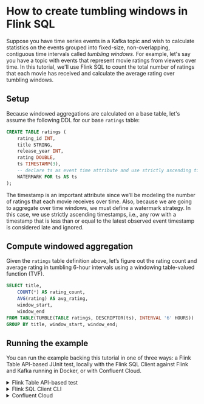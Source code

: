 # How to create tumbling windows in Flink SQL

Suppose you have time series events in a Kafka topic and wish to calculate statistics on the events grouped into 
fixed-size, non-overlapping, contiguous time intervals called *tumbling windows*. For example, let's say you have a topic
with events that represent movie ratings from viewers over time. In this tutorial, we'll use Flink SQL to count the 
total number of ratings that each movie has received and calculate the average rating over tumbling windows.

## Setup

Because windowed aggregations are calculated on a base table, let's assume the following DDL for our base `ratings` table:

```sql
CREATE TABLE ratings (
    rating_id INT,
    title STRING,
    release_year INT,
    rating DOUBLE,
    ts TIMESTAMP(3),
    -- declare ts as event time attribute and use strictly ascending timestamp watermark strategy
    WATERMARK FOR ts AS ts
);
```

The timestamp is an important attribute since we’ll be modeling the number of ratings that each movie receives over time.
Also, because we are going to aggregate over time windows, we must define a watermark strategy. In this case, we use
strictly ascending timestamps, i.e., any row with a timestamp that is less than or equal to the latest observed event
timestamp is considered late and ignored.

## Compute windowed aggregation

Given the `ratings` table definition above, let’s figure out the rating count and average rating in tumbling 6-hour
intervals using a windowing table-valued function (TVF).

```sql
SELECT title,
    COUNT(*) AS rating_count,
    AVG(rating) AS avg_rating,
    window_start,
    window_end
FROM TABLE(TUMBLE(TABLE ratings, DESCRIPTOR(ts), INTERVAL '6' HOURS))
GROUP BY title, window_start, window_end;
```

## Running the example

You can run the example backing this tutorial in one of three ways: a Flink Table API-based JUnit test, locally with the Flink SQL Client 
against Flink and Kafka running in Docker, or with Confluent Cloud.

<details>
  <summary>Flink Table API-based test</summary>

  #### Prerequisites

  * Java 11, e.g., follow the OpenJDK installation instructions [here](https://openjdk.org/install/) if you don't have Java. 
  * Docker running via [Docker Desktop](https://docs.docker.com/desktop/) or [Docker Engine](https://docs.docker.com/engine/install/)

  #### Run the test

Run the following command to execute [FlinkSqlTumblingWindowTest#testTumblingWindows](src/test/java/io/confluent/developer/FlinkSqlTumblingWindowTest.java):

  ```plaintext
  ./gradlew test
  ```

  The test starts Kafka and Schema Registry with [Testcontainers](https://testcontainers.com/), runs the Flink SQL commands
  above against a local Flink `StreamExecutionEnvironment`, and ensures that tumbling window query results are what we expect.
</details>

<details>
  <summary>Flink SQL Client CLI</summary>

  #### Prerequisites

  * Docker running via [Docker Desktop](https://docs.docker.com/desktop/) or [Docker Engine](https://docs.docker.com/engine/install/)
  * [Docker Compose](https://docs.docker.com/compose/install/). Ensure that the command `docker compose version` succeeds.

  #### Run the commands

  First, start Flink and Kafka:

  ```shell
  docker compose -f ./docker/docker-compose-flinksql.yml up -d
  ```

  Next, open the Flink SQL Client CLI:

  ```shell
  docker exec -it flink-sql-client sql-client.sh
  ```

  Finally, run following SQL statements to create the `ratings` table backed by Kafka running in Docker, populate it with
  test data, and run the tumbling windows query.

  ```sql
  CREATE TABLE ratings (
      rating_id INT,
      title STRING,
      release_year INT,
      rating DOUBLE,
      ts TIMESTAMP(3),
      -- declare ts as event time attribute and use strictly ascending timestamp watermark strategy
      WATERMARK FOR ts AS ts
  ) WITH (
      'connector' = 'kafka',
      'topic' = 'ratings',
      'properties.bootstrap.servers' = 'broker:9092',
      'scan.startup.mode' = 'earliest-offset',
      'key.format' = 'raw',
      'key.fields' = 'rating_id',
      'value.format' = 'avro-confluent',
      'value.avro-confluent.url' = 'http://schema-registry:8081',
      'value.fields-include' = 'EXCEPT_KEY'
  );
  ```

  ```sql
  INSERT INTO ratings VALUES
      (0, 'Die Hard', 1998, 8.2, TO_TIMESTAMP('2023-07-09 01:00:00')),
      (1, 'The Big Lebowski', 1998, 4.2, TO_TIMESTAMP('2023-07-09 02:00:00')),
      (2, 'Die Hard', 1998, 4.5, TO_TIMESTAMP('2023-07-09 05:00:00')),
      (3, 'The Big Lebowski', 1998, 9.9, TO_TIMESTAMP('2023-07-09 06:30:00')),
      (4, 'Die Hard', 1998, 5.1, TO_TIMESTAMP('2023-07-09 07:00:00')),
      (5, 'Tree of Life', 2011, 5.6, TO_TIMESTAMP('2023-07-09 08:00:00')),
      (6, 'Tree of Life', 2011, 4.9, TO_TIMESTAMP('2023-07-09 09:00:00')),
      (7, 'A Walk in the Clouds', 1995, 3.6, TO_TIMESTAMP('2023-07-09 12:00:00')),
      (8, 'A Walk in the Clouds', 1995, 6.0, TO_TIMESTAMP('2023-07-09 15:00:00')),
      (9, 'Super Mario Bros.', 1993, 3.5, TO_TIMESTAMP('2023-07-09 18:30:00')),
      (10, 'A Walk in the Clouds', 1995, 4.6, TO_TIMESTAMP('2023-07-10 01:00:00'));
  ```

  ```sql
  SELECT title,
      COUNT(*) AS rating_count,
      AVG(rating) AS avg_rating,
      window_start,
      window_end
  FROM TABLE(TUMBLE(TABLE ratings, DESCRIPTOR(ts), INTERVAL '6' HOURS))
  GROUP BY title, window_start, window_end;
  ```

  The query output should look like this:

  ```plaintext
                            title         rating_count                     avg_rating            window_start              window_end
                         Die Hard                    2                           6.35 2023-07-09 00:00:00.000 2023-07-09 06:00:00.000
                 The Big Lebowski                    1                            4.2 2023-07-09 00:00:00.000 2023-07-09 06:00:00.000
                         Die Hard                    1                            5.1 2023-07-09 06:00:00.000 2023-07-09 12:00:00.000
                     Tree of Life                    2                           5.25 2023-07-09 06:00:00.000 2023-07-09 12:00:00.000
                 The Big Lebowski                    1                            9.9 2023-07-09 06:00:00.000 2023-07-09 12:00:00.000
             A Walk in the Clouds                    2                            4.8 2023-07-09 12:00:00.000 2023-07-09 18:00:00.000
                Super Mario Bros.                    1                            3.5 2023-07-09 18:00:00.000 2023-07-10 00:00:00.000
  ```

  When you are finished, clean up the containers used for this tutorial by running:

  ```shell
  docker compose -f ./docker/docker-compose-flinksql.yml down
  ```

</details>

<details>
  <summary>Confluent Cloud</summary>

  #### Prerequisites

  * A [Confluent Cloud](https://confluent.cloud/signup) account
  * A Flink compute pool created in Confluent Cloud. Follow [this](https://docs.confluent.io/cloud/current/flink/get-started/quick-start-cloud-console.html) quick start to create one.

  #### Run the commands

  In the Confluent Cloud Console, navigate to your environment and then click the `Open SQL Workspace` button for the compute
  pool that you have created.

  Select the default catalog (Confluent Cloud environment) and database (Kafka cluster) to use with the dropdowns at the top right.

  Finally, run following SQL statements to create the `ratings` table, populate it with test data, and run the tumbling windows query.

  ```sql
  CREATE TABLE ratings (
      rating_id INT,
      title STRING,
      release_year INT,
      rating DOUBLE,
      ts TIMESTAMP(3),
      -- declare ts as event time attribute and use strictly ascending timestamp watermark strategy
      WATERMARK FOR ts AS ts
  );
  ```

  ```sql
  INSERT INTO ratings VALUES
      (0, 'Die Hard', 1998, 8.2, TO_TIMESTAMP('2023-07-09 01:00:00')),
      (1, 'The Big Lebowski', 1998, 4.2, TO_TIMESTAMP('2023-07-09 02:00:00')),
      (2, 'Die Hard', 1998, 4.5, TO_TIMESTAMP('2023-07-09 05:00:00')),
      (3, 'The Big Lebowski', 1998, 9.9, TO_TIMESTAMP('2023-07-09 06:30:00')),
      (4, 'Die Hard', 1998, 5.1, TO_TIMESTAMP('2023-07-09 07:00:00')),
      (5, 'Tree of Life', 2011, 5.6, TO_TIMESTAMP('2023-07-09 08:00:00')),
      (6, 'Tree of Life', 2011, 4.9, TO_TIMESTAMP('2023-07-09 09:00:00')),
      (7, 'A Walk in the Clouds', 1995, 3.6, TO_TIMESTAMP('2023-07-09 12:00:00')),
      (8, 'A Walk in the Clouds', 1995, 6.0, TO_TIMESTAMP('2023-07-09 15:00:00')),
      (9, 'Super Mario Bros.', 1993, 3.5, TO_TIMESTAMP('2023-07-09 18:30:00')),
      (10, 'A Walk in the Clouds', 1995, 4.6, TO_TIMESTAMP('2023-07-10 01:00:00'));
  ```

  ```sql
  SELECT title,
      COUNT(*) AS rating_count,
      AVG(rating) AS avg_rating,
      window_start
  FROM TABLE(TUMBLE(TABLE ratings, DESCRIPTOR(ts), INTERVAL '6' HOURS))
  GROUP BY title, window_start;
  ```

  The query output should look like this:

  ![](img/query-output.png)
